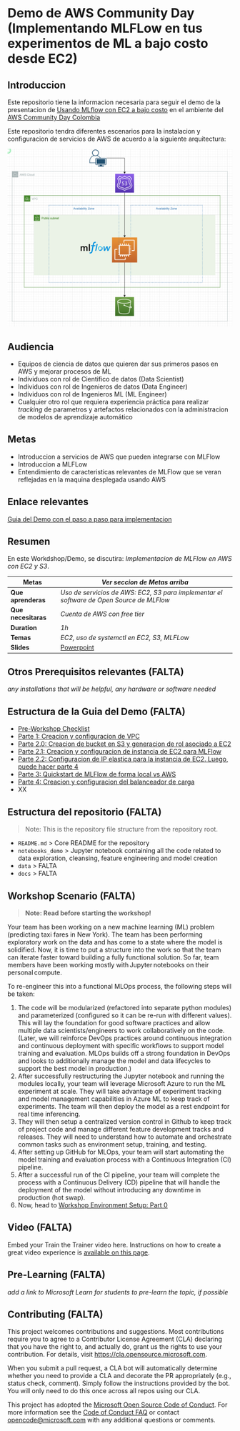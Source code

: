 # Demo de AWS Community Day (Implementando  MLFLow en tus experimentos de ML a bajo costo desde EC2)

## Introduccion

Este repositorio tiene la informacion necesaria para seguir el demo de la presentacion de [Usando MLflow con EC2 a bajo costo](Link) en el ambiente del [AWS Community Day Colombia](https://awscommunitydaycolombia.splashthat.com/)

Este repositorio tendra diferentes escenarios para la instalacion y configuracion de servicios de AWS de acuerdo a la siguiente arquitectura:

![Arquitectura](./docs/readme/arquitecture_temp.png)

## Audiencia
- Equipos de ciencia de datos que quieren dar sus primeros pasos en AWS y mejorar procesos de ML
- Individuos con rol de Cientifico de datos (Data Scientist)
- Individuos con rol de Ingenieros de datos (Data Engineer)
- Individuos con rol de Ingenieros ML (ML Engineer)
- Cualquier otro rol que requiera experiencia práctica para realizar *tracking* de parametros y artefactos relacionados con la administracion de modelos de aprendizaje automático

## Metas
- Introduccion a servicios de AWS que pueden integrarse con MLFlow
- Introduccion a MLFLow
- Entendimiento de caracteristicas relevantes de MLFlow que se veran reflejadas en la maquina desplegada usando AWS

## Enlace relevantes

[Guia del Demo con el paso a paso para implementacion](https://docs.google.com/document/d/1Z1-JeTC9gg58TH4lwZOdo67CkA6W0z8fDMJapOrs8Tg/edit?usp=sharing)

## Resumen

En este Workdshop/Demo, se discutira: *Implementacion de MLFlow en AWS con EC2 y S3*.

| **Metas**              | *Ver seccion de Metas arriba*                                    |
| ----------------------------- | --------------------------------------------------------------------- |
| **Que aprenderas**       | *Uso de servicios de AWS: EC2, S3 para implementar el software de Open Source de MLFlow*                                   |
| **Que necesitaras**          | *Cuenta de AWS con free tier* |
| **Duration**                  | *1h*                                                                |
| **Temas**                  | *EC2, uso de systemctl en EC2, S3, MLFLow*                                                                |                       |
| **Slides** | [Powerpoint](slides.pptx)

## Otros Prerequisitos relevantes (FALTA)

*any installations that will be helpful, any hardware or software needed*

## Estructura de la Guia del Demo (FALTA)
- [Pre-Workshop Checklist](documents/part_tips.md)
- [Parte 1: Creacion y configuracion de VPC](https://docs.google.com/document/d/1Z1-JeTC9gg58TH4lwZOdo67CkA6W0z8fDMJapOrs8Tg/edit?usp=sharing)
- [Parte 2.0: Creacion de bucket en S3 y generacion de rol asociado a EC2](https://docs.google.com/document/d/1Z1-JeTC9gg58TH4lwZOdo67CkA6W0z8fDMJapOrs8Tg/edit?usp=sharing)
- [Parte 2.1: Creacion y configuracion de instancia de EC2 para MLFlow](https://docs.google.com/document/d/1Z1-JeTC9gg58TH4lwZOdo67CkA6W0z8fDMJapOrs8Tg/edit?usp=sharing)
- [Parte 2.2: Configuracion de IP elastica para la instancia de EC2. Luego, puede hacer parte 4](https://docs.google.com/document/d/1Z1-JeTC9gg58TH4lwZOdo67CkA6W0z8fDMJapOrs8Tg/edit?usp=sharing)
- [Parte 3: Quickstart de MLFlow de forma local vs AWS](https://docs.google.com/document/d/1Z1-JeTC9gg58TH4lwZOdo67CkA6W0z8fDMJapOrs8Tg/edit?usp=sharing)
- [Parte 4: Creacion y configuracion del balanceador de carga](https://docs.google.com/document/d/1Z1-JeTC9gg58TH4lwZOdo67CkA6W0z8fDMJapOrs8Tg/edit?usp=sharing)
- XX

## Estructura del repositorio (FALTA)
> Note: This is the repository file structure from the repository root.
- `README.md` > Core README for the repository
- `notebooks_demo` > Jupyter notebook containing all the code related to data exploration, cleansing, feature engineering and model creation
- `data` > FALTA
- `docs` > FALTA

## Workshop Scenario (FALTA)
> **Note: Read before starting the workshop!**

Your team has been working on a new machine learning (ML) problem (predicting taxi fares in New York). The
team has been performing exploratory work on the data and has come to a state where the model is solidified.
Now, it is time to put a structure into the work so that the team can iterate faster toward building a fully
functional solution. So far, team members have been working mostly with Jupyter notebooks on their
personal compute.

To re-engineer this into a functional MLOps process, the following steps will be taken:
1. The code will be modularized (refactored into separate python modules) and parameterized (configured so it
   can be re-run with different values). This will lay the foundation for good software practices and allow
   multiple data scientists/engineers to work collaboratively on the code. (Later, we will reinforce DevOps
   practices around continuous integration and continuous deployment with specific workflows to support model
   training and evaluation. MLOps builds off a strong foundation in DevOps and looks to additionally manage
   the model and data lifecycles to support the best model in production.)
2. After successfully restructuring the Jupyter notebook and running the modules locally, your team will
   leverage Microsoft Azure to run the ML experiment at scale. They will take advantage of experiment tracking
   and model management capabilities in Azure ML to keep track of experiments. The team will then deploy the
   model as a rest endpoint for real time inferencing.
4. They will then setup a centralized version control in Github to keep track of project code and manage different
   feature development tracks and releases. They will need to understand how to automate and orchestrate
   common tasks such as environment setup, training, and testing.
5. After setting up GitHub for MLOps, your team will start automating the model training and evaluation
   process with a Continuous Integration (CI) pipeline.
6. After a successful run of the CI pipeline, your team will complete the process with a Continuous
   Delivery (CD) pipeline that will handle the deployment of the model without introducing any downtime in
   production (hot swap).
7. Now, head to [Workshop Environment Setup: Part 0](https://github.com/microsoft/MLOpsTemplate/blob/main/src/workshop/documents/part_0.md#part-0-workshop-environment-setup)

## Video (FALTA)

Embed your Train the Trainer video here. Instructions on how to create a great video experience is [available on this page](../video-guidance.md).

## Pre-Learning (FALTA)

*add a link to Microsoft Learn for students to pre-learn the topic, if possible*

## Contributing (FALTA)
This project welcomes contributions and suggestions.  Most contributions require you to agree to a
Contributor License Agreement (CLA) declaring that you have the right to, and actually do, grant us
the rights to use your contribution. For details, visit https://cla.opensource.microsoft.com.

When you submit a pull request, a CLA bot will automatically determine whether you need to provide
a CLA and decorate the PR appropriately (e.g., status check, comment). Simply follow the instructions
provided by the bot. You will only need to do this once across all repos using our CLA.

This project has adopted the [Microsoft Open Source Code of Conduct](https://opensource.microsoft.com/codeofconduct/).
For more information see the [Code of Conduct FAQ](https://opensource.microsoft.com/codeofconduct/faq/) or
contact [opencode@microsoft.com](mailto:opencode@microsoft.com) with any additional questions or comments.


